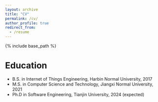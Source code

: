 ```yaml
---
layout: archive
title: "CV"
permalink: /cv/
author_profile: true
redirect_from:
  - /resume
---
```


{% include base_path %}

Education
======
* B.S. in Internet of Things Engineering, Harbin Normal University, 2017
* M.S. in Computer Science and Technology, Jiangxi Normal University, 2021
* Ph.D in Software Engineering, Tianjin University, 2024 (expected)
